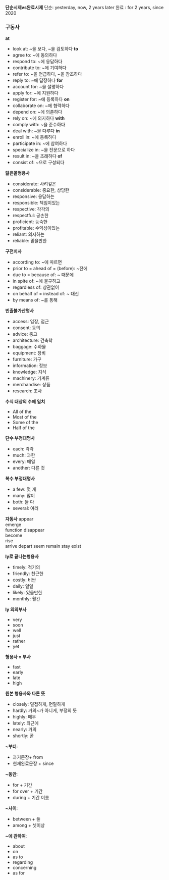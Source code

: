 **단순시제vs완료시제**
단순:  yesterday, now, 2 years later
완료 : for 2 years, since 2020

### 구동사
**at**
- look at: ~을 보다, ~을 검토하다
**to**
- agree to: ~에 동의하다
- respond to: ~에 응답하다
- contribute to: ~에 기여하다
- refer to: ~을 언급하다, ~을 참조하다
- reply to: ~에 답장하다
**for**
- account for: ~을 설명하다
- apply for: ~에 지원하다
- register for: ~에 등록하다
**on**
- collaborate on: ~에 협력하다
- depend on: ~에 의존하다
- rely on: ~에 의지하다
**with**
- comply with: ~을 준수하다
- deal with: ~을 다루다
**in**
- enroll in: ~에 등록하다
- participate in: ~에 참여하다
- specialize in: ~을 전문으로 하다
- result in: ~을 초래하다
**of**
- consist of: ~으로 구성되다

**닮은꼴형용사**
- considerate: 사려깊은
- considerable: 중요한, 상당한
- responsive: 응답하는
- responsible: 책임이있는
- respective: 각각의
- respectful: 공손한
- proficient: 능숙한
- profitable: 수익성이있는
- reliant: 의지하는
- reliable: 믿을만한

**구전치사**
- according to: ~에 따르면
- prior to = ahead of = (before): ~전에
- due to = because of: ~ 때문에
- in spite of: ~에 불구하고
- regardless of: 상관없이
- on behalf of = instead of: ~ 대신
- by means of: ~를 통해

**빈출불가산명사**
- access: 입장, 접근
- consent: 동의
- advice: 충고  
- architecture: 건축학
- baggage: 수하물
- equipment: 장비
- furniture: 가구  
- information: 정보
- knowledge: 지식
- machinery: 기계류
- merchandise: 상품
- research: 조사

**수식 대상의 수에 일치**
- All of the
- Most of the
- Some of the
- Half of the 

**단수 부정대명사**
- each: 각각
- much: 과한
- every: 매일
- another: 다른 것

**복수 부정대명사**
- a few: 몇 개
- many: 많이  
- both: 둘 다
- several: 여러

**자동사**
appear  
emerge  
function 
disappear  
become  
rise   
arrive
depart
seem
remain
stay 
exist


**ly로 끝나는형용사**
- timely: 적기의  
- friendly: 친근한 
- costly: 비싼  
- daily: 일일  
- likely: 있을만한
- monthly: 월간


**ly 외의부사**
- very 
- soon
- well
- just
- rather
- yet

**형용사 = 부사**
- fast 
- early  
- late
- high

**원본 형용사와 다른 뜻**
- closely: 밀접하게, 면밀하게
- hardly: 거의~가 아니게, 부정의 뜻
- highly: 매우
- lately: 최근에
- nearly: 거의
- shortly: 곧

**~부터**:
- 과거문장+ from
- 현재완료문장 + since

**~동안**:
- for + 기간
- for over + 기간
- during + 기간 이름

**~사이**:
- between + 둘
- among + 셋이상

**~에 관하여**:
- about
- on
- as to
- regarding
- concerning
- as for


